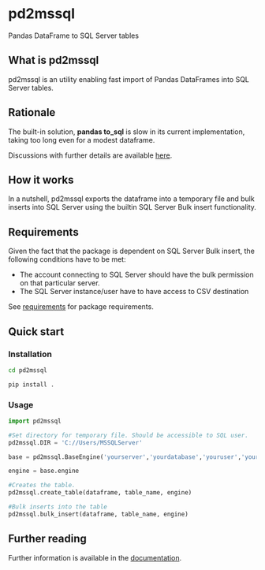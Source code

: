 # pd2mssql
Pandas DataFrame to SQL Server tables

## What is pd2mssql

pd2mssql is an utility enabling fast import of Pandas DataFrames into SQL Server tables. 

## Rationale

The built-in solution, <b>pandas to_sql</b> is slow in its current implementation, taking too long even for a modest dataframe.

Discussions with further details are available [here](https://stackoverflow.com/questions/29706278/python-pandas-to-sql-with-sqlalchemy-how-to-speed-up-exporting-to-ms-sql).


## How it works

In a nutshell, pd2mssql exports the dataframe into a temporary file and bulk inserts into SQL Server using the builtin SQL Server Bulk insert functionality.

## Requirements

Given the fact that the package is dependent on SQL Server Bulk insert, the following conditions have to be met:
* The account connecting to SQL Server should have the bulk permission on that particular server.
* The SQL Server instance/user have to have access to CSV destination

See [requirements](https://github.com/cnstlungu/pd2mssql/blob/master/requirements.txt) for package requirements.

## Quick start


### Installation

```bash
cd pd2mssql

pip install .
```
### Usage

```python
import pd2mssql

#Set directory for temporary file. Should be accessible to SQL user.
pd2mssql.DIR = 'C://Users/MSSQLServer'

base = pd2mssql.BaseEngine('yourserver','yourdatabase','youruser','yourpassword')

engine = base.engine

#Creates the table. 
pd2mssql.create_table(dataframe, table_name, engine)

#Bulk inserts into the table
pd2mssql.bulk_insert(dataframe, table_name, engine)


```

## Further reading

Further information is available in the [documentation](https://github.com/cnstlungu/pd2mssql/blob/master/documentation.html).


